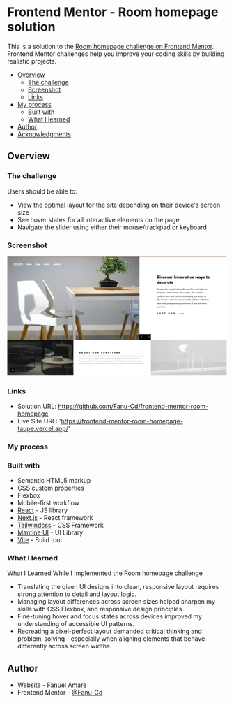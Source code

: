 # Frontend Mentor - Room homepage solution

This is a solution to the [Room homepage challenge on Frontend Mentor](https://www.frontendmentor.io/challenges/room-homepage-BtdBY_ENq). Frontend Mentor challenges help you improve your coding skills by building realistic projects.

- [Overview](#overview)
  - [The challenge](#the-challenge)
  - [Screenshot](#screenshot)
  - [Links](#links)
- [My process](#my-process)
  - [Built with](#built-with)
  - [What I learned](#what-i-learned)
- [Author](#author)
- [Acknowledgments](#acknowledgments)

## Overview

### The challenge

Users should be able to:

- View the optimal layout for the site depending on their device's screen size
- See hover states for all interactive elements on the page
- Navigate the slider using either their mouse/trackpad or keyboard

### Screenshot

![Screenshot](image.png)

### Links

- Solution URL: https://github.com/Fanu-Cd/frontend-mentor-room-homepage
- Live Site URL: 'https://frontend-mentor-room-homepage-taupe.vercel.app/'

### My process

### Built with

- Semantic HTML5 markup
- CSS custom properties
- Flexbox
- Mobile-first workflow
- [React](https://reactjs.org/) - JS library
- [Next.js](https://nextjs.org/) - React framework
- [Tailwindcss](https://tailwindcss.com/) - CSS Framework
- [Mantine UI](https://mantine.dev/) - UI Library
- [Vite](https://vite.dev/) - Build tool

### What I learned

What I Learned While I Implemented the Room homepage challenge

- Translating the given UI designs into clean, responsive layout requires strong attention to detail and layout logic.
- Managing layout differences across screen sizes helped sharpen my skills with CSS Flexbox, and responsive design principles.
- Fine-tuning hover and focus states across devices improved my understanding of accessible UI patterns.
- Recreating a pixel-perfect layout demanded critical thinking and problem-solving—especially when aligning elements that behave differently across screen widths.

## Author

- Website - [Fanuel Amare](http://fanuel-amare-personal-portfolio-v2.vercel.app/)
- Frontend Mentor - [@Fanu-Cd](https://www.frontendmentor.io/profile/Fanu-Cd)
